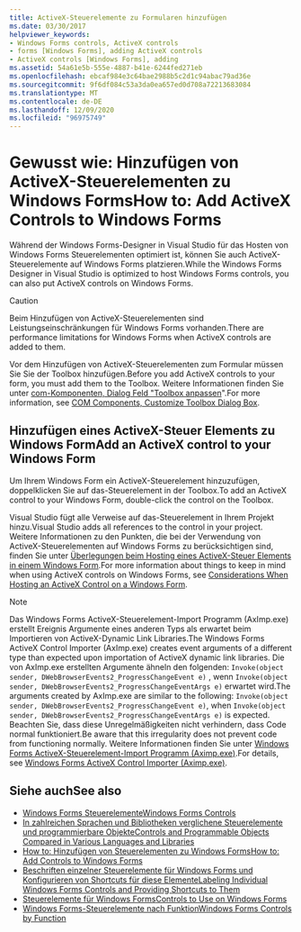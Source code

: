 ```yaml
---
title: ActiveX-Steuerelemente zu Formularen hinzufügen
ms.date: 03/30/2017
helpviewer_keywords:
- Windows Forms controls, ActiveX controls
- forms [Windows Forms], adding ActiveX controls
- ActiveX controls [Windows Forms], adding
ms.assetid: 54a61e5b-555e-4887-b41e-6244fed271eb
ms.openlocfilehash: ebcaf984e3c64bae2988b5c2d1c94abac79ad36e
ms.sourcegitcommit: 9f6df084c53a3da0ea657ed0d708a72213683084
ms.translationtype: MT
ms.contentlocale: de-DE
ms.lasthandoff: 12/09/2020
ms.locfileid: "96975749"
---
```

# <a name="how-to-add-activex-controls-to-windows-forms"></a><span data-ttu-id="6c6aa-102">Gewusst wie: Hinzufügen von ActiveX-Steuerelementen zu Windows Forms</span><span class="sxs-lookup"><span data-stu-id="6c6aa-102">How to: Add ActiveX Controls to Windows Forms</span></span>

<span data-ttu-id="6c6aa-103">Während der Windows Forms-Designer in Visual Studio für das Hosten von Windows Forms Steuerelementen optimiert ist, können Sie auch ActiveX-Steuerelemente auf Windows Forms platzieren.</span><span class="sxs-lookup"><span data-stu-id="6c6aa-103">While the Windows Forms Designer in Visual Studio is optimized to host Windows Forms controls, you can also put ActiveX controls on Windows Forms.</span></span>

> [!CAUTION]
> <span data-ttu-id="6c6aa-104">Beim Hinzufügen von ActiveX-Steuerelementen sind Leistungseinschränkungen für Windows Forms vorhanden.</span><span class="sxs-lookup"><span data-stu-id="6c6aa-104">There are performance limitations for Windows Forms when ActiveX controls are added to them.</span></span>

<span data-ttu-id="6c6aa-105">Vor dem Hinzufügen von ActiveX-Steuerelementen zum Formular müssen Sie Sie der Toolbox hinzufügen.</span><span class="sxs-lookup"><span data-stu-id="6c6aa-105">Before you add ActiveX controls to your form, you must add them to the Toolbox.</span></span> <span data-ttu-id="6c6aa-106">Weitere Informationen finden Sie unter [com-Komponenten, Dialog Feld "Toolbox anpassen](/previous-versions/visualstudio/visual-studio-2010/cby6tzh5(v=vs.100))".</span><span class="sxs-lookup"><span data-stu-id="6c6aa-106">For more information, see [COM Components, Customize Toolbox Dialog Box](/previous-versions/visualstudio/visual-studio-2010/cby6tzh5(v=vs.100)).</span></span>

## <a name="add-an-activex-control-to-your-windows-form"></a><span data-ttu-id="6c6aa-107">Hinzufügen eines ActiveX-Steuer Elements zu Windows Form</span><span class="sxs-lookup"><span data-stu-id="6c6aa-107">Add an ActiveX control to your Windows Form</span></span>

<span data-ttu-id="6c6aa-108">Um Ihrem Windows Form ein ActiveX-Steuerelement hinzuzufügen, doppelklicken Sie auf das-Steuerelement in der Toolbox.</span><span class="sxs-lookup"><span data-stu-id="6c6aa-108">To add an ActiveX control to your Windows Form, double-click the control on the Toolbox.</span></span>

<span data-ttu-id="6c6aa-109">Visual Studio fügt alle Verweise auf das-Steuerelement in Ihrem Projekt hinzu.</span><span class="sxs-lookup"><span data-stu-id="6c6aa-109">Visual Studio adds all references to the control in your project.</span></span> <span data-ttu-id="6c6aa-110">Weitere Informationen zu den Punkten, die bei der Verwendung von ActiveX-Steuerelementen auf Windows Forms zu berücksichtigen sind, finden Sie unter [Überlegungen beim Hosting eines ActiveX-Steuer Elements in einem Windows Form](considerations-when-hosting-an-activex-control-on-a-windows-form.md).</span><span class="sxs-lookup"><span data-stu-id="6c6aa-110">For more information about things to keep in mind when using ActiveX controls on Windows Forms, see [Considerations When Hosting an ActiveX Control on a Windows Form](considerations-when-hosting-an-activex-control-on-a-windows-form.md).</span></span>

> [!NOTE]
> <span data-ttu-id="6c6aa-111">Das Windows Forms ActiveX-Steuerelement-Import Programm (AxImp.exe) erstellt Ereignis Argumente eines anderen Typs als erwartet beim Importieren von ActiveX-Dynamic Link Libraries.</span><span class="sxs-lookup"><span data-stu-id="6c6aa-111">The Windows Forms ActiveX Control Importer (AxImp.exe) creates event arguments of a different type than expected upon importation of ActiveX dynamic link libraries.</span></span> <span data-ttu-id="6c6aa-112">Die von AxImp.exe erstellten Argumente ähneln den folgenden: `Invoke(object sender, DWebBrowserEvents2_ProgressChangeEvent e)` , wenn `Invoke(object sender, DWebBrowserEvents2_ProgressChangeEventArgs e)` erwartet wird.</span><span class="sxs-lookup"><span data-stu-id="6c6aa-112">The arguments created by AxImp.exe are similar to the following: `Invoke(object sender, DWebBrowserEvents2_ProgressChangeEvent e)`, when `Invoke(object sender, DWebBrowserEvents2_ProgressChangeEventArgs e)` is expected.</span></span> <span data-ttu-id="6c6aa-113">Beachten Sie, dass diese Unregelmäßigkeiten nicht verhindern, dass Code normal funktioniert.</span><span class="sxs-lookup"><span data-stu-id="6c6aa-113">Be aware that this irregularity does not prevent code from functioning normally.</span></span> <span data-ttu-id="6c6aa-114">Weitere Informationen finden Sie unter [Windows Forms ActiveX-Steuerelement-Import Programm (Aximp.exe)](/dotnet/framework/tools/aximp-exe-windows-forms-activex-control-importer).</span><span class="sxs-lookup"><span data-stu-id="6c6aa-114">For details, see [Windows Forms ActiveX Control Importer (Aximp.exe)](/dotnet/framework/tools/aximp-exe-windows-forms-activex-control-importer).</span></span>

## <a name="see-also"></a><span data-ttu-id="6c6aa-115">Siehe auch</span><span class="sxs-lookup"><span data-stu-id="6c6aa-115">See also</span></span>

- [<span data-ttu-id="6c6aa-116">Windows Forms Steuerelemente</span><span class="sxs-lookup"><span data-stu-id="6c6aa-116">Windows Forms Controls</span></span>](index.md)
- <span data-ttu-id="6c6aa-117">[In zahlreichen Sprachen und Bibliotheken verglichene Steuerelemente und programmierbare Objekte](/previous-versions/visualstudio/visual-studio-2010/0061wezk(v=vs.100))</span><span class="sxs-lookup"><span data-stu-id="6c6aa-117">[Controls and Programmable Objects Compared in Various Languages and Libraries](/previous-versions/visualstudio/visual-studio-2010/0061wezk(v=vs.100))</span></span>
- [<span data-ttu-id="6c6aa-118">How to: Hinzufügen von Steuerelementen zu Windows Forms</span><span class="sxs-lookup"><span data-stu-id="6c6aa-118">How to: Add Controls to Windows Forms</span></span>](how-to-add-controls-to-windows-forms.md)
- [<span data-ttu-id="6c6aa-119">Beschriften einzelner Steuerelemente für Windows Forms und Konfigurieren von Shortcuts für diese Elemente</span><span class="sxs-lookup"><span data-stu-id="6c6aa-119">Labeling Individual Windows Forms Controls and Providing Shortcuts to Them</span></span>](labeling-individual-windows-forms-controls-and-providing-shortcuts-to-them.md)
- [<span data-ttu-id="6c6aa-120">Steuerelemente für Windows Forms</span><span class="sxs-lookup"><span data-stu-id="6c6aa-120">Controls to Use on Windows Forms</span></span>](controls-to-use-on-windows-forms.md)
- [<span data-ttu-id="6c6aa-121">Windows Forms-Steuerelemente nach Funktion</span><span class="sxs-lookup"><span data-stu-id="6c6aa-121">Windows Forms Controls by Function</span></span>](windows-forms-controls-by-function.md)
